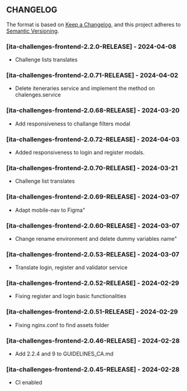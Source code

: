 ## CHANGELOG

The format is based on [Keep a Changelog](https://keepachangelog.com/en/1.0.0/),
and this project adheres to [Semantic Versioning](https://semver.org/spec/v2.0.0.html). 

### [ita-challenges-frontend-2.2.0-RELEASE] - 2024-04-08
* Challenge lists translates

### [ita-challenges-frontend-2.0.71-RELEASE] - 2024-04-02
* Delete iteneraries service and implement the method on chalenges.service

### [ita-challenges-frontend-2.0.68-RELEASE] - 2024-03-20
* Add responsiveness to challange filters modal

### [ita-challenges-frontend-2.0.72-RELEASE] - 2024-04-03
* Added responsiveness to login and register modals.

### [ita-challenges-frontend-2.0.70-RELEASE] - 2024-03-21
* Challenge list translates 

### [ita-challenges-frontend-2.0.69-RELEASE] - 2024-03-07
* Adapt mobile-nav to Figma" 

### [ita-challenges-frontend-2.0.60-RELEASE] - 2024-03-07
* Change rename environment and delete dummy variables name" 

### [ita-challenges-frontend-2.0.53-RELEASE] - 2024-03-07
* Translate login, register and validator service

### [ita-challenges-frontend-2.0.52-RELEASE] - 2024-02-29
* Fixing register and login basic functionalities 

### [ita-challenges-frontend-2.0.51-RELEASE] - 2024-02-29
* Fixing nginx.conf to find assets folder

### [ita-challenges-frontend-2.0.46-RELEASE] - 2024-02-28
* Add 2.2.4 and 9 to GUIDELINES_CA.md

### [ita-challenges-frontend-2.0.45-RELEASE] - 2024-02-28
* CI enabled

